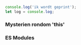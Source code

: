 ```js
console.log('ik wordt geprint');
let log = console.log;
```

### Mysterien rondom 'this'


### ES Modules



